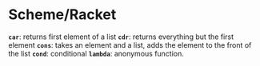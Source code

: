 # Scheme/Racket

 **`car`**: returns first element of a list
 **`cdr`**: returns everything but the first element
 **`cons`**: takes an element and a list, adds the element to the front of the list
 **`cond`**: conditional
 **`lambda`**: anonymous function.

